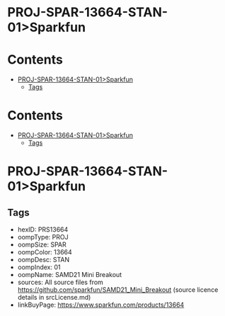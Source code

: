 
PROJ-SPAR-13664-STAN-01>Sparkfun
================================

Contents
========

* [PROJ-SPAR-13664-STAN-01>Sparkfun](#proj-spar-13664-stan-01sparkfun)
	* [Tags](#tags)

Contents
========

* [PROJ-SPAR-13664-STAN-01>Sparkfun](#proj-spar-13664-stan-01sparkfun)
	* [Tags](#tags)

# PROJ-SPAR-13664-STAN-01>Sparkfun

## Tags

- hexID: PRS13664
- oompType: PROJ
- oompSize: SPAR
- oompColor: 13664
- oompDesc: STAN
- oompIndex: 01
- oompName: SAMD21 Mini Breakout
- sources: All source files from https://github.com/sparkfun/SAMD21_Mini_Breakout (source licence details in srcLicense.md)
- linkBuyPage: https://www.sparkfun.com/products/13664
